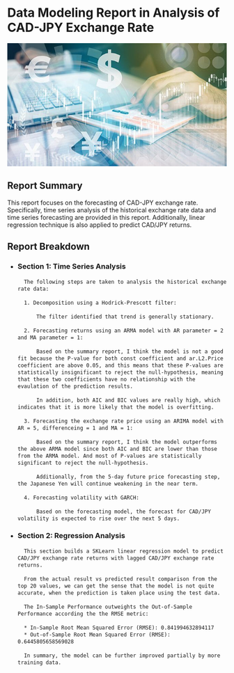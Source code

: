 # Data Modeling Report in Analysis of CAD-JPY Exchange Rate

![bg_image](./bg_image.jpg)



## Report Summary

This report focuses on the forecasting of CAD-JPY exchange rate. Specifically, time series analysis of the historical exchange rate data and time series forecasting are provided in this report. Additionally, linear regression technique is also applied to predict CAD/JPY returns.



## Report Breakdown

* ### Section 1: Time Series Analysis

        The following steps are taken to analysis the historical exchange rate data:

        1. Decomposition using a Hodrick-Prescott filter: 

            The filter identified that trend is generally stationary.

        2. Forecasting returns using an ARMA model with AR parameter = 2 and MA parameter = 1:

            Based on the summary report, I think the model is not a good fit because the P-value for both const coefficient and ar.L2.Price coefficient are above 0.05, and this means that these P-values are statistically insignificant to reject the null-hypothesis, meaning that these two coefficients have no relationship with the evaulation of the prediction results.

            In addition, both AIC and BIC values are really high, which indicates that it is more likely that the model is overfitting.
        
        3. Forecasting the exchange rate price using an ARIMA model with AR = 5, differenceing = 1 and MA = 1:

            Based on the summary report, I think the model outperforms the above ARMA model since both AIC and BIC are lower than those from the ARMA model. And most of P-values are statistically significant to reject the null-hypothesis.

            Additionally, from the 5-day future price forecasting step, the Japanese Yen will continue weakening in the near term.

        4. Forecasting volatility with GARCH:

            Based on the forecasting model, the forecast for CAD/JPY volatility is expected to rise over the next 5 days.

* ### Section 2: Regression Analysis

        This section builds a SKLearn linear regression model to predict CAD/JPY exchange rate returns with lagged CAD/JPY exchange rate returns.

        From the actual result vs predicted result comparison from the top 20 values, we can get the sense that the model is not quite accurate, when the prediction is taken place using the test data.

        The In-Sample Performance outweights the Out-of-Sample Performance according the the RMSE metric:

        * In-Sample Root Mean Squared Error (RMSE): 0.841994632894117
        * Out-of-Sample Root Mean Squared Error (RMSE): 0.6445805658569028

        In summary, the model can be further improved partially by more training data. 